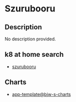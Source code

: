 # Szurubooru

## Description

No description provided.

## k8 at home search

- [szurubooru](https://nanne.dev/k8s-at-home-search/#/szurubooru)

## Charts

- [app-template@bjw-s-charts](https://bjw-s.github.io/helm-charts/)
